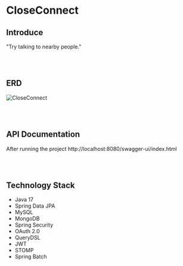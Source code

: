 # CloseConnect

## Introduce
"Try talking to nearby people."

<br><br>

## ERD
![CloseConnect](https://github.com/minjunss/CloseConnect/assets/103651022/15ee94a9-2134-4652-a077-7aa23755e624)

<br><br>

## API Documentation
After running the project
http://localhost:8080/swagger-ui/index.html

<br><br>

## Technology Stack
- Java 17
- Spring Data JPA
- MySQL
- MongoDB
- Spring Security
- OAuth 2.0
- QueryDSL
- JWT
- STOMP
- Spring Batch
